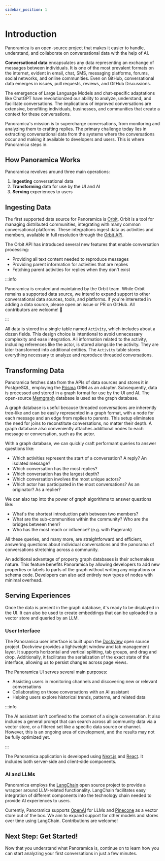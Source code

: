 ```yaml
---
sidebar_position: 1
---
```


# Introduction

Panoramica is an open-source project that makes it easier to handle, understand, and collaborate on conversational data with the help of AI.

**Conversational data** encapsulates any data representing an exchange of messages between individuals. It is one of the most prevalent formats on the internet, evident in email, chat, SMS, messaging platforms, forums, social networks, and online communities. Even on GitHub, conversational data emerges in issues, pull requests, reviews, and GitHub Discussions.

The emergence of Large Language Models and chat-specific adaptations like ChatGPT have revolutionized our ability to analyze, understand, and facilitate conversations. The implications of improved conversations are extensive, benefiting individuals, businesses, and communities that create a context for these conversations.

Panoramica's mission is to supercharge conversations, from monitoring and analyzing them to crafting replies. The primary challenge today lies in extracting conversational data from the systems where the conversations occur and making it available to developers and users. This is where Panoramica steps in.

## How Panoramica Works

Panoramica revolves around three main operations:

1. **Ingesting** conversational data
2. **Transforming** data for use by the UI and AI
3. **Serving** experiences to users

## Ingesting Data

The first supported data source for Panoramica is [Orbit](https://orbit.love/). Orbit is a tool for managing distributed communities, integrating with many common conversational platforms. These integrations ingest data as activities and members, available in full resolution through the [Orbit API](https://api.orbit.love/).

The Orbit API has introduced several new features that enable conversation processing:

- Providing all text content needed to reproduce messages
- Providing parent information for activities that are replies
- Fetching parent activities for replies when they don't exist

:::info

Panoramica is created and maintained by the Orbit team. While Orbit remains a supported data source, we intend to expand support to other conversational data sources, tools, and platforms. If you're interested in adding a data source, please open an issue or PR on GitHub. All contributors are welcome! :pray:

:::

All data is stored in a single table named `Activity`, which includes about a dozen fields. This design choice is intentional to avoid unnecessary complexity and ease integration. All information related to the activity, including references like the actor, is stored alongside the activity. They are later transformed into additional entities. The `Activity` table stores everything necessary to analyze and reproduce threaded conversations.

## Transforming Data

Panoramica fetches data from the APIs of data sources and stores it in PostgreSQL, employing the [Prisma](https://prisma.io/) ORM as an adapter. Subsequently, data is processed and stored in a graph format for use by the UI and AI. The open-source [Memgraph](https://memgraph.com/) database is used as the graph database.

A graph database is useful because threaded conversations are inherently tree-like and can be easily represented in a graph format, with a node for each message and an edge from replies to parents. This setup eliminates the need for joins to reconstitute conversations, no matter their depth. A graph database also conveniently attaches additional nodes to each message or conversation, such as the actor.

With a graph database, we can quickly craft performant queries to answer questions like:

- Which activities represent the start of a conversation? A reply? An isolated message?
- Which conversation has the most replies?
- Which conversation has the largest depth?
- Which conversation involves the most unique actors?
- Which actor has participated in the most conversations? As an originator? As a replier?

We can also tap into the power of graph algorithms to answer questions like:

- What's the shortest introduction path between two members?
- What are the sub-communities within the community? Who are the bridges between them?
- Who has the most reach or influence? (e.g. with Pagerank)

All these queries, and many more, are straightforward and efficient, answering questions about individual conversations and the panorama of conversations stretching across a community.

An additional advantage of property graph databases is their schemaless nature. This feature benefits Panoramica by allowing developers to add new properties or labels to parts of the graph without writing any migrations or schema code. Developers can also add entirely new types of nodes with minimal overhead.

## Serving Experiences

Once the data is present in the graph database, it's ready to be displayed in the UI. It can also be used to create embeddings that can be uploaded to a vector store and queried by an LLM.

### User Interface

The Panoramica user interface is built upon the [Dockview](https://dockview.dev/) open source project. Dockview provides a lightweight window and tab management layer. It supports horizontal and vertical splitting, tab groups, and drag and drop. Additionally, it facilitates the serialization of the exact state of the interface, allowing us to persist changes across page views.

The Panoramica UI serves several main purposes:

- Assisting users in monitoring channels and discovering new or relevant conversations
- Collaborating on those conversations with an AI assistant
- Helping users explore historical trends, patterns, and related data

:::info

The AI assistant isn't confined to the context of a single conversation. It also includes a general prompt that can search across all community data via a vector store, or a filtered set like a specific data source or channel. However, this is an ongoing area of development, and the results may not be fully optimized yet.

:::

The Panoramica application is developed using [Next.js](https://nextjs.org/) and [React](https://reactjs.org/). It includes both server-side and client-side components.

### AI and LLMs

Panoramica employs the [LangChain](https://langchain.com/) open source project to provide a wrapper around LLM-related functionality. LangChain facilitates easy integration of different components into the technology chain needed to provide AI experiences to users.

Currently, Panoramica supports [OpenAI](https://openai.com/) for LLMs and [Pinecone](https://www.pinecone.io/) as a vector store out of the box. We aim to expand support for other models and stores over time using LangChain. Contributions are welcome!

## Next Step: Get Started!

Now that you understand what Panoramica is, continue on to learn how you can start analyzing your first conversations in just a few minutes.
